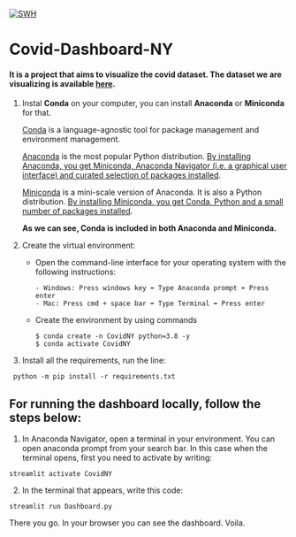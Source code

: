 [![SWH](https://archive.softwareheritage.org/badge/swh:1:dir:fac487184e2093375cd9f306e8d02238b6f96b47/)](https://archive.softwareheritage.org/swh:1:dir:fac487184e2093375cd9f306e8d02238b6f96b47;origin=https://github.com/YasaminNematollahi/Covid-Dashboard-NY;visit=swh:1:snp:a4566ff7168f5b257f9e395459914f6e4d24bdba;anchor=swh:1:rev:e34aa7658b50df87b7997dd2cff0557b2eb93b38)

# Covid-Dashboard-NY
#### It is a project that aims to visualize the covid dataset. The dataset we are visualizing is available [here](https://github.com/owid/covid-19-data/tree/master/public/data).

1. Instal **Conda** on your computer, you can install **Anaconda** or **Miniconda** for that.

   <ins>Conda</ins> is a language-agnostic tool for package management and environment management. 

   <ins>Anaconda</ins> is the most popular Python distribution. <ins>By installing Anaconda, you get Miniconda, Anaconda Navigator (i.e. a graphical user interface) and curated selection of packages installed</ins>.

   <ins>Miniconda</ins> is a mini-scale version of Anaconda. It is also a Python distribution. <ins>By installing Miniconda, you get Conda, Python and a small number of packages installed</ins>.

   **As we can see, Conda is included in both Anaconda and Miniconda.** 

2. Create the virtual environment:

   - Open the command-line interface for your operating system with the following instructions:

         - Windows: Press windows key ➡️ Type Anaconda prompt ➡️ Press enter
         - Mac: Press cmd + space bar ➡️ Type Terminal ➡️ Press enter
   
   - Create the environment by using commands
      ```
      $ conda create -n CovidNY python=3.8 -y
      $ conda activate CovidNY
      ```

3. Install all the requirements, run the line:
```
 python -m pip install -r requirements.txt
```

## For running the dashboard locally, follow the steps below:
1. In Anaconda Navigator, open a terminal in your environment. You can open anaconda prompt from your search bar. In this case when the terminal opens, first you need to activate by writing: 
```
streamlit activate CovidNY
```

2. In the terminal that appears, write this code: 
```
streamlit run Dashboard.py
```
There you go. In your browser you can see the dashboard. Voila.
